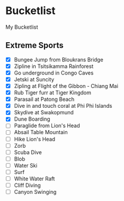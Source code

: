 # Bucketlist
My Bucketlist

## Extreme Sports

- [x] Bungee Jump from Bloukrans Bridge
- [x] Zipline in Tsitsikamma Rainforest
- [x] Go underground in Congo Caves
- [x] Jetski at Suncity
- [x] Zipling at Flight of the Gibbon - Chiang Mai
- [x] Rub Tiger furr at Tiger Kingdom
- [x] Parasail at Patong Beach
- [x] Dive in and touch coral at Phi Phi Islands
- [x] Skydive at Swakopmund
- [x] Dune Boarding
- [ ] Paraglide from Lion's Head
- [ ] Absail Table Mountain
- [ ] Hike Lion's Head
- [ ] Zorb
- [ ] Scuba Dive
- [ ] Blob
- [ ] Water Ski
- [ ] Surf
- [ ] White Water Raft
- [ ] Cliff Diving
- [ ] Canyon Swinging
